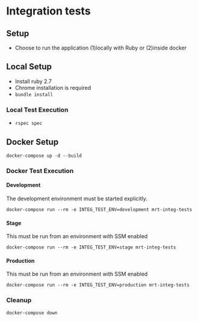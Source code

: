 # Integration tests

## Setup

- Choose to run the application (1)locally with Ruby or (2)inside docker

## Local Setup

- Install ruby 2.7
- Chrome installation is required
- `bundle install`

### Local Test Execution

- `rspec spec`

## Docker Setup

```
docker-compose up -d --build
```

### Docker Test Execution

#### Development
The development environment must be started explicitly.
```
docker-compose run --rm -e INTEG_TEST_ENV=development mrt-integ-tests
```

#### Stage
This must be run from an environment with SSM enabled
```
docker-compose run --rm -e INTEG_TEST_ENV=stage mrt-integ-tests
```

#### Production
This must be run from an environment with SSM enabled
```
docker-compose run --rm -e INTEG_TEST_ENV=production mrt-integ-tests
```

### Cleanup
```
docker-compose down
```
